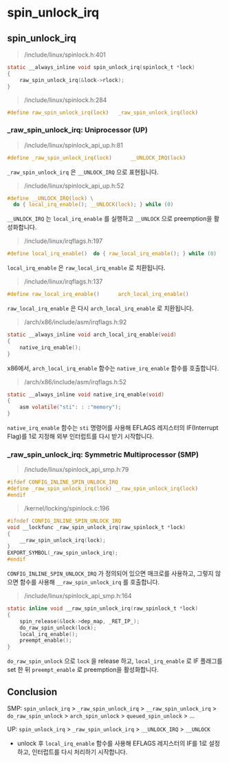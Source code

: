 # spin\_unlock\_irq

## spin\_unlock\_irq

> /include/linux/spinlock.h:401

```c
static __always_inline void spin_unlock_irq(spinlock_t *lock)
{
	raw_spin_unlock_irq(&lock->rlock);
}
```

> /include/linux/spinlock.h:284

```c
#define raw_spin_unlock_irq(lock)	_raw_spin_unlock_irq(lock)
```



### \_raw\_spin\_unlock\_irq: Uniprocessor \(UP\)

> /include/linux/spinlock\_api\_up.h:81

```c
#define _raw_spin_unlock_irq(lock)		__UNLOCK_IRQ(lock)
```

`_raw_spin_unlock_irq` 은 `__UNLOCK_IRQ` 으로 표현됩니다.

> /include/linux/spinlock\_api\_up.h:52

```c
#define __UNLOCK_IRQ(lock) \
  do { local_irq_enable(); __UNLOCK(lock); } while (0)
```

`__UNLOCK_IRQ` 는 `local_irq_enable` 를 실행하고 `__UNLOCK` 으로 preemption을 활성화합니다.

> /include/linux/irqflags.h:197

```c
#define local_irq_enable()	do { raw_local_irq_enable(); } while (0)
```

`local_irq_enable` 은 `raw_local_irq_enable` 로 치환됩니다.

> /include/linux/irqflags.h:137

```c
#define raw_local_irq_enable()		arch_local_irq_enable()
```

`raw_local_irq_enable` 은 다시 `arch_local_irq_enable` 로 치환됩니다.

> /arch/x86/include/asm/irqflags.h:92

```c
static __always_inline void arch_local_irq_enable(void)
{
	native_irq_enable();
}
```

x86에서, `arch_local_irq_enable` 함수는 `native_irq_enable` 함수를 호출합니다.

> /arch/x86/include/asm/irqflags.h:52

```c
static __always_inline void native_irq_enable(void)
{
	asm volatile("sti": : :"memory");
}
```

`native_irq_enable` 함수는 `sti` 명령어를 사용해 EFLAGS 레지스터의 IF\(Interrupt Flag\)를 1로 지정해 외부 인터럽트를 다시 받기 시작합니다.



### \_raw\_spin\_unlock\_irq: Symmetric Multiprocessor \(SMP\)

> /include/linux/spinlock\_api\_smp.h:79

```c
#ifdef CONFIG_INLINE_SPIN_UNLOCK_IRQ
#define _raw_spin_unlock_irq(lock) __raw_spin_unlock_irq(lock)
#endif
```

> /kernel/locking/spinlock.c:196

```c
#ifndef CONFIG_INLINE_SPIN_UNLOCK_IRQ
void __lockfunc _raw_spin_unlock_irq(raw_spinlock_t *lock)
{
	__raw_spin_unlock_irq(lock);
}
EXPORT_SYMBOL(_raw_spin_unlock_irq);
#endif
```

`CONFIG_INLINE_SPIN_UNLOCK_IRQ` 가 정의되어 있으면 매크로를 사용하고, 그렇지 않으면 함수를 사용해 `__raw_spin_unlock_irq` 를 호출합니다.

> /include/linux/spinlock\_api\_smp.h:164

```c
static inline void __raw_spin_unlock_irq(raw_spinlock_t *lock)
{
	spin_release(&lock->dep_map, _RET_IP_);
	do_raw_spin_unlock(lock);
	local_irq_enable();
	preempt_enable();
}
```

`do_raw_spin_unlock` 으로 `lock` 을 release 하고, `local_irq_enable` 로 IF 플래그를 set 한 뒤 `preempt_enable` 로 preemption을 활성화합니다.



## Conclusion

SMP: `spin_unlock_irq` &gt; `_raw_spin_unlock_irq` &gt; `__raw_spin_unlock_irq` &gt; `do_raw_spin_unlock` &gt; `arch_spin_unlock` &gt; `queued_spin_unlock` &gt; ...

UP: `spin_unlock_irq` &gt; `_raw_spin_unlock_irq` &gt; `__UNLOCK_IRQ` &gt; `__UNLOCK` 

* unlock 후 `local_irq_enable` 함수를 사용해 EFLAGS 레지스터의 IF를 1로 설정하고, 인터럽트를 다시 처리하기 시작합니다.

